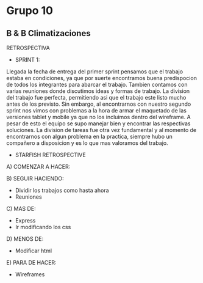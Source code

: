 # Grupo 10
## B & B Climatizaciones

RETROSPECTIVA

- SPRINT 1:

Llegada la fecha de entrega del primer sprint pensamos que el trabajo estaba en condiciones, ya que por suerte encontramos buena predispocion de todos los integrantes para abarcar el trabajo. Tambien contamos con varias reuniones donde discutimos ideas y formas de trabajo. La division del trabajo fue perfecta, permitiendo asi que el trabajo este listo mucho antes de los previsto. Sin embargo, al encontrarnos con nuestro segundo sprint nos vimos con problemas a la hora de armar el maquetado de las versiones tablet y mobile ya que no los incluimos dentro del wireframe. A pesar de esto el equipo se supo manejar bien y encontrar las respectivas soluciones. La division de tareas fue otra vez fundamental y al momento de encontrarnos con algun problema en la practica, siempre hubo un compañero a disposicion y es lo que mas valoramos del trabajo.

- STARFISH RETROSPECTIVE

A) COMENZAR A HACER:

B) SEGUIR HACIENDO:
- Dividir los trabajos como hasta ahora
- Reuniones

C) MAS DE:
- Express
- Ir modificando los css

D) MENOS DE:
- Modificar html

E) PARA DE HACER:
- Wireframes
